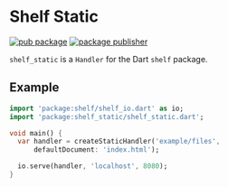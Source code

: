 # Shelf Static

[![pub package](https://img.shields.io/pub/v/shelf_static.svg)](https://pub.dev/packages/shelf_static)
[![package publisher](https://img.shields.io/pub/publisher/shelf_static.svg)](https://pub.dev/packages/shelf_static/publisher)

`shelf_static` is a `Handler` for the Dart `shelf` package.

## Example

```dart
import 'package:shelf/shelf_io.dart' as io;
import 'package:shelf_static/shelf_static.dart';

void main() {
  var handler = createStaticHandler('example/files',
      defaultDocument: 'index.html');

  io.serve(handler, 'localhost', 8080);
}
```
